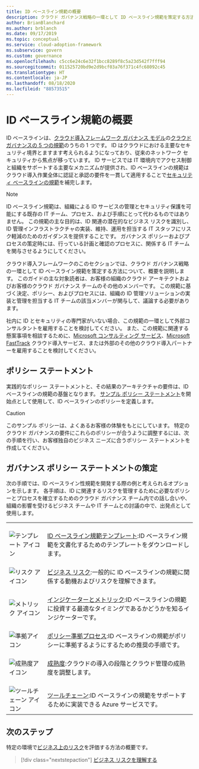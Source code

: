 ```yaml
---
title: ID ベースライン規範の概要
description: クラウド ガバナンス戦略の一環として ID ベースライン規範を策定する方法を理解します。
author: BrianBlanchard
ms.author: brblanch
ms.date: 09/17/2019
ms.topic: conceptual
ms.service: cloud-adoption-framework
ms.subservice: govern
ms.custom: governance
ms.openlocfilehash: c5cc6e24c6e32f1bcc8289f8c5a23d542f7fff94
ms.sourcegitcommit: 011525720bd9e2d9bcf03a76f371c4fc68092c45
ms.translationtype: HT
ms.contentlocale: ja-JP
ms.lasthandoff: 08/18/2020
ms.locfileid: "88573515"
---
```

# <a name="identity-baseline-discipline-overview"></a>ID ベースライン規範の概要

ID ベースラインは、[クラウド導入フレームワーク ガバナンス モデル](../index.md)の[クラウド ガバナンスの 5 つの規範](../governance-disciplines.md)のうちの 1 つです。 ID はクラウドにおける主要なセキュリティ境界とますます考えられるようになっており、従来のネットワーク セキュリティから焦点が移っています。 ID サービスでは IT 環境内でアクセス制御と組織をサポートする主要なメカニズムが提供され、ID ベースラインの規範はクラウド導入作業全体に認証と承認の要件を一貫して適用することで[セキュリティ ベースラインの規範](../security-baseline/index.md)を補完します。

> [!NOTE]
> ID ベースライン規範は、組織による ID サービスの管理とセキュリティ保護を可能にする既存の IT チーム、プロセス、および手順にとって代わるものではありません。 この規範の主な目的は、ID 関連の潜在的なビジネス リスクを識別し、ID 管理インフラストラクチャの実装、維持、運用を担当する IT スタッフにリスク軽減のためのガイダンスを提供することです。 ガバナンス ポリシーおよびプロセスの策定時には、行っている計画と確認のプロセスに、関係する IT チームを関与させるようにしてください。

クラウド導入フレームワークのこのセクションでは、クラウド ガバナンス戦略の一環として ID ベースライン規範を策定する方法について、概要を説明します。 このガイドの主な対象読者は、お客様の組織のクラウド アーキテクトおよびお客様のクラウド ガバナンス チームのその他のメンバーです。 この規範に基づく決定、ポリシー、およびプロセスには、組織の ID 管理ソリューションの実装と管理を担当する IT チームの該当メンバーが関与して、議論する必要があります。

社内に ID とセキュリティの専門家がいない場合、この規範の一環として外部コンサルタントを雇用することを検討してください。 また、この規範に関連する懸案事項を相談するために、[Microsoft コンサルティング サービス](https://www.microsoft.com/industry/services/consulting)、[Microsoft FastTrack](https://azure.microsoft.com/programs/azure-fasttrack) クラウド導入サービス、または外部のその他のクラウド導入パートナーを雇用することを検討してください。

## <a name="policy-statements"></a>ポリシー ステートメント

実践的なポリシー ステートメントと、その結果のアーキテクチャの要件は、ID ベースラインの規範の基盤となります。 [サンプル ポリシー ステートメント](./policy-statements.md)を開始点として使用して、ID ベースラインのポリシーを定義します。

> [!CAUTION]
> このサンプル ポリシーは、よくあるお客様の体験をもとにしています。 特定のクラウド ガバナンスの要件にこれらのポリシーが合うように調整するには、次の手順を行い、お客様独自のビジネス ニーズに合うポリシー ステートメントを作成してください。

## <a name="develop-governance-policy-statements"></a>ガバナンス ポリシー ステートメントの策定

次の手順では、ID ベースライン性規範を開発する際の例と考えられるオプションを示します。 各手順は、ID に関連するリスクを管理するために必要なポリシーとプロセスを確立するためのクラウド ガバナンス チーム内での話し合いや、組織の影響を受けるビジネス チームや IT チームとの討議の中で、出発点として使用します。

|  |  |
|--|--|
| <br> ![テンプレート アイコン](../../_images/govern/process-template.png)   | <br> [ID ベースライン規範テンプレート](./template.md):ID ベースライン規範を文書化するためのテンプレートをダウンロードします。 |
| <br> ![リスク アイコン](../../_images/govern/process-risks.png)         | <br> [ビジネス リスク](./business-risks.md):一般的に ID ベースラインの規範に関係する動機およびリスクを理解できます。 |
| <br> ![メトリック アイコン](../../_images/govern/process-metrics.png)     | <br> [インジケーターとメトリック](./metrics-tolerance.md):ID ベースラインの規範に投資する最適なタイミングであるかどうかを知るインジケーターです。 |
| <br> ![準拠アイコン](../../_images/govern/process-enforce.png)   | <br> [ポリシー準拠プロセス](./compliance-processes.md):ID ベースラインの規範がポリシーに準拠するようにするための推奨の手順です。 |
| <br> ![成熟度アイコン](../../_images/govern/process-maturity.png)   | <br> [成熟度](./discipline-improvement.md):クラウドの導入の段階とクラウド管理の成熟度を調整します。 |
| <br> ![ツールチェーン アイコン](../../_images/govern/process-toolchain.png) | <br> [ツールチェーン](./toolchain.md):ID ベースラインの規範をサポートするために実装できる Azure サービスです。 |

## <a name="next-steps"></a>次のステップ

特定の環境で[ビジネス上のリスク](./business-risks.md)を評価する方法の概要です。

> [!div class="nextstepaction"]
> [ビジネス リスクを理解する](./business-risks.md)
